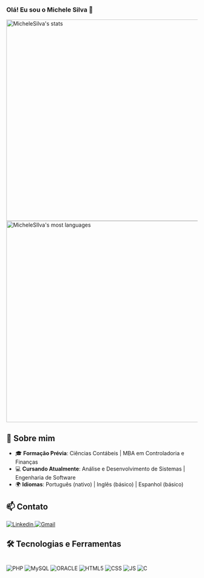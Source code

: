 ### Olá! Eu sou o Michele Silva 👋

<img width="530em" src="https://github-readme-stats.vercel.app/api?username=MiSilva95&show_icons=true&theme=dracula" alt="MicheleSilva's stats"/>
<img width="530em" src="https://github-readme-stats.vercel.app/api/top-langs/?username=MiSilva95&layout=compact&theme=dracula" alt="MicheleSIlva's most languages"/>

## 🚀 Sobre mim

- 🎓 **Formação Prévia**: Ciências Contábeis | MBA em Controladoria e Finanças
- 💻 **Cursando Atualmente**: Análise e Desenvolvimento de Sistemas | Engenharia de Software
- 🌍 **Idiomas**: Português (nativo) | Inglês (básico) | Espanhol (básico)

## 📫 Contato

<a href="https://www.linkedin.com/in/michele-silva-930881118" target="_blank">
  <img
    aling="center"
    src="https://img.shields.io/badge/LinkedIn-0077B5?style=for-the-badge&logo=linkedin&logoColor=white"
    alt="Linkedin"
  />
</a>

<a href="mailto:michelesilva344@gmail.com" target="_blank">
  <img
    aling="center"
    src="https://img.shields.io/badge/Gmail-D14836?style=for-the-badge&logo=gmail&logoColor=white"
    alt="Gmail"
  />
</a>


## 🛠️ Tecnologias e Ferramentas

<div style="display: inline_block"><br/>
  <img aling="center" alt="PHP" src="https://img.shields.io/badge/PHP-777BB4?style=for-the-badge&logo=php&logoColor=white"/>
  <img aling="center" alt="MySQL" src="https://img.shields.io/badge/MySQL-005C84?style=for-the-badge&logo=mysql&logoColor=white"/>
  <img aling="center" alt="ORACLE" src="https://img.shields.io/badge/OutSystems-F80000?style=for-the-badge&logo=OutSystems&logoColor=white"/>
  <img aling="center" alt="HTML5" src="https://img.shields.io/badge/HTML5-E34F26?style=for-the-badge&logo=html5&logoColor=white"/>
  <img aling="center" alt="CSS" src="https://img.shields.io/badge/CSS3-1572B6?style=for-the-badge&logo=css3&logoColor=white"/>
  <img aling="center" alt="JS" src="https://img.shields.io/badge/JavaScript-323330?style=for-the-badge&logo=javascript&logoColor=F7DF1E"/>
  <img aling="center" alt="C" img src="https://img.shields.io/badge/C-purple?style=for-the-badge">
</div><br/>
